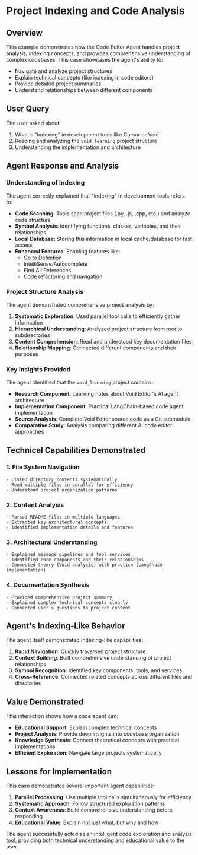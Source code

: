 # Project Indexing and Code Analysis

## Overview

This example demonstrates how the Code Editor Agent handles project analysis, indexing concepts, and provides comprehensive understanding of complex codebases. This case showcases the agent's ability to:

- Navigate and analyze project structures
- Explain technical concepts (like indexing in code editors)
- Provide detailed project summaries
- Understand relationships between different components

## User Query

The user asked about:
1. What is "indexing" in development tools like Cursor or Void
2. Reading and analyzing the `void_learning` project structure
3. Understanding the implementation and architecture

## Agent Response and Analysis

### Understanding of Indexing

The agent correctly explained that "indexing" in development tools refers to:

- **Code Scanning**: Tools scan project files (.py, .js, .cpp, etc.) and analyze code structure
- **Symbol Analysis**: Identifying functions, classes, variables, and their relationships
- **Local Database**: Storing this information in local cache/database for fast access
- **Enhanced Features**: Enabling features like:
  - Go to Definition
  - IntelliSense/Autocomplete
  - Find All References
  - Code refactoring and navigation

### Project Structure Analysis

The agent demonstrated comprehensive project analysis by:

1. **Systematic Exploration**: Used parallel tool calls to efficiently gather information
2. **Hierarchical Understanding**: Analyzed project structure from root to subdirectories
3. **Content Comprehension**: Read and understood key documentation files
4. **Relationship Mapping**: Connected different components and their purposes

### Key Insights Provided

The agent identified that the `void_learning` project contains:

- **Research Component**: Learning notes about Void Editor's AI agent architecture
- **Implementation Component**: Practical LangChain-based code agent implementation
- **Source Analysis**: Complete Void Editor source code as a Git submodule
- **Comparative Study**: Analysis comparing different AI code editor approaches

## Technical Capabilities Demonstrated

### 1. File System Navigation
```
- Listed directory contents systematically
- Read multiple files in parallel for efficiency
- Understood project organization patterns
```

### 2. Content Analysis
```
- Parsed README files in multiple languages
- Extracted key architectural concepts
- Identified implementation details and features
```

### 3. Architectural Understanding
```
- Explained message pipelines and tool services
- Identified core components and their relationships
- Connected theory (Void analysis) with practice (LangChain implementation)
```

### 4. Documentation Synthesis
```
- Provided comprehensive project summary
- Explained complex technical concepts clearly
- Connected user's questions to project content
```

## Agent's Indexing-Like Behavior

The agent itself demonstrated indexing-like capabilities:

1. **Rapid Navigation**: Quickly traversed project structure
2. **Context Building**: Built comprehensive understanding of project relationships
3. **Symbol Recognition**: Identified key components, tools, and services
4. **Cross-Reference**: Connected related concepts across different files and directories

## Value Demonstrated

This interaction shows how a code agent can:

- **Educational Support**: Explain complex technical concepts
- **Project Analysis**: Provide deep insights into codebase organization
- **Knowledge Synthesis**: Connect theoretical concepts with practical implementations
- **Efficient Exploration**: Navigate large projects systematically

## Lessons for Implementation

This case demonstrates several important agent capabilities:

1. **Parallel Processing**: Use multiple tool calls simultaneously for efficiency
2. **Systematic Approach**: Follow structured exploration patterns
3. **Context Awareness**: Build comprehensive understanding before responding
4. **Educational Value**: Explain not just what, but why and how

The agent successfully acted as an intelligent code exploration and analysis tool, providing both technical understanding and educational value to the user. 